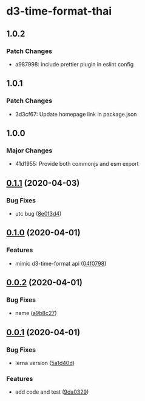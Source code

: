 # d3-time-format-thai

## 1.0.2

### Patch Changes

- a987998: include prettier plugin in eslint config

## 1.0.1

### Patch Changes

- 3d3cf67: Update homepage link in package.json

## 1.0.0

### Major Changes

- 41d1955: Provide both commonjs and esm export

## [0.1.1](https://github.com/apache-superset/d3-time-format-thai/compare/v0.1.0...v0.1.1) (2020-04-03)

### Bug Fixes

- utc bug ([8e0f3d4](https://github.com/apache-superset/d3-time-format-thai/commit/8e0f3d44be972df4d693a9bcee854b523c9e793f))

## [0.1.0](https://github.com/apache-superset/d3-time-format-thai/compare/v0.0.2...v0.1.0) (2020-04-01)

### Features

- mimic d3-time-format api ([04f0798](https://github.com/apache-superset/d3-time-format-thai/commit/04f079854f8cc785c9f0ad6e8209604d33c34c42))

## [0.0.2](https://github.com/apache-superset/d3-time-format-thai/compare/v0.0.1...v0.0.2) (2020-04-01)

### Bug Fixes

- name ([a9b8c27](https://github.com/apache-superset/d3-time-format-thai/commit/a9b8c276e8dc245a5a947ff932f021cb18096f00))

## [0.0.1](https://github.com/apache-superset/d3-time-format-thai/compare/9da03299c8b18b0833af962e3ec0fd7c31c23353...v0.0.1) (2020-04-01)

### Bug Fixes

- lerna version ([5a1d40d](https://github.com/apache-superset/d3-time-format-thai/commit/5a1d40d3670c83f62da06b75fb1c875a6887e41d))

### Features

- add code and test ([9da0329](https://github.com/apache-superset/d3-time-format-thai/commit/9da03299c8b18b0833af962e3ec0fd7c31c23353))
